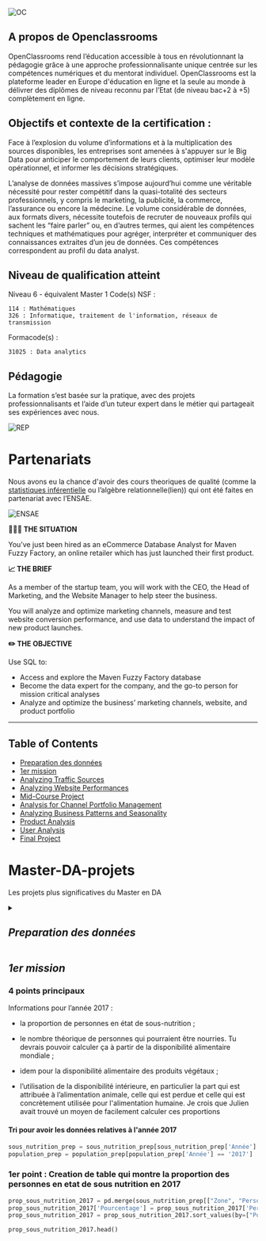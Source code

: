 
![OC](https://github.com/ocon-ene/openclassrooms-Data-Analyst/blob/main/images/OC%20logo.PNG)

## A propos de Openclassrooms

OpenClassrooms rend l’éducation accessible à tous en révolutionnant la pédagogie grâce à une approche professionnalisante unique centrée sur les compétences numériques et du mentorat individuel. OpenClassrooms est la plateforme leader en Europe d'éducation en ligne et la seule au monde à délivrer des diplômes de niveau reconnu par l’Etat (de niveau bac+2 à +5) complètement en ligne. 

## Objectifs et contexte de la certification :

Face à l’explosion du volume d’informations et à la multiplication des sources disponibles, les entreprises sont amenées à s'appuyer sur le Big Data pour anticiper le comportement de leurs clients, optimiser leur modèle opérationnel, et informer les décisions stratégiques. 

L’analyse de données massives s’impose aujourd’hui comme une véritable nécessité pour rester compétitif dans la quasi-totalité des secteurs professionnels, y compris le marketing, la publicité, la commerce, l’assurance ou encore la médecine. Le volume considérable de données, aux formats divers, nécessite toutefois de recruter de nouveaux profils qui sachent les “faire parler” ou, en d’autres termes, qui aient les compétences techniques et mathématiques pour agréger, interpréter et communiquer des connaissances extraites d’un jeu de données. Ces compétences correspondent au profil du data analyst.  

## Niveau de qualification atteint 

Niveau 6 - équivalent Master 1
Code(s) NSF :

    114 : Mathématiques
    326 : Informatique, traitement de l'information, réseaux de transmission

Formacode(s) :

    31025 : Data analytics

## Pédagogie

La formation s’est basée sur la pratique, avec des projets professionnalisants et l’aide d’un tuteur expert dans le métier qui partageait ses expériences avec nous.

![REP](https://github.com/ocon-ene/openclassrooms-Data-Analyst/blob/main/images/REPARTITION.png)

# Partenariats

Nous avons eu la chance d'avoir des cours theoriques de qualité (comme la [statistiques inférentielle](https://openclassrooms.com/fr/course-certificates/9349576468) ou l’algèbre relationnelle(lien)) qui ont été faites en partenariat avec l’ENSAE.

![ENSAE](https://github.com/ocon-ene/openclassrooms-Data-Analyst/blob/main/images/ENSAE.png)

**👩🏻‍💼 THE SITUATION** 

You’ve just been hired as an eCommerce Database Analyst for Maven Fuzzy Factory, an online retailer which has just launched their first product.

**📈 THE BRIEF**

As a member of the startup team, you will work with the CEO, the Head of Marketing, and the Website Manager to help steer the business. 

You will analyze and optimize marketing channels, measure and test website conversion performance, and use data to understand the impact of new product launches.

**✏️ THE OBJECTIVE**

Use SQL to:
- Access and explore the Maven Fuzzy Factory database
- Become the data expert for the company, and the go-to person for mission critical analyses
- Analyze and optimize the business’ marketing channels, website, and product portfolio

</details> 
	
***

## Table of Contents

- [Preparation des données](#preparation-des-données)
- [1er mission](#1er-mission)
- [Analyzing Traffic Sources](#analyzing-traffic-sources)
- [Analyzing Website Performances](#analyzing-website-performances)
- [Mid-Course Project](#mid-course-project)
- [Analysis for Channel Portfolio Management](#analysis-for-channel-portfolio-management)
- [Analyzing Business Patterns and Seasonality](#analyzing-business-patterns-and-seasonality)
- [Product Analysis](#product-analysis)
- [User Analysis](#user-analysis)
- [Final Project](#final-project)


# Master-DA-projets
Les projets plus significatives du Master en DA

<details>
<summary>
  
## *Preparation des données*

</summary>

***
  
### Importation des librairies 


```python
import numpy as np
import pandas as pd
import seaborn as sns
```
## Analyzing Traffic Sources


### Importation des fichiers csv



```python
aide_alimentaire = pd.read_csv("C:/Users/ocon_/Sync/1_Data_analyst/P4_ocon_jorge/Données/aide_alimentaire.csv")
dispo_alimentaire = pd.read_csv("C:/Users/ocon_/Sync/1_Data_analyst/P4_ocon_jorge/Données/dispo_alimentaire.csv")
population = pd.read_csv("C:/Users/ocon_/Sync/1_Data_analyst/P4_ocon_jorge/Données//population.csv")
sous_nutrition = pd.read_csv("C:/Users/ocon_/Sync/1_Data_analyst/P4_ocon_jorge/Données/sous_nutrition.csv")
```

### Copy des donées 
Pour n'est pas alteré les données d'origine


```python
aide_alimentaire_prep = aide_alimentaire.copy()
dispo_alimentaire_prep = dispo_alimentaire.copy()
population_prep = population.copy() 
sous_nutrition_prep = sous_nutrition.copy()
```

### Correction des data types
D'un autre cote, le data type pour certains quantité n'etais pas correcte, par example la colonne qui exprime la quantite des personnes en sous nutrition etais classé comme etant du texte alors que il s'agissait d'une quantité.



```python
sous_nutrition_prep["Valeur"] = pd.to_numeric(sous_nutrition_prep["Valeur"], errors='coerce')
population_prep["Année"] = population_prep["Année"].astype(str)
aide_alimentaire_prep["Année"] = aide_alimentaire_prep["Année"].astype(str)
```

### Homogeanisation des unitées 
Les unitées n'etaient pas egaux pour le meme type de donnée, il y a une population exprimé en millions et une autre exprimée en milles, une quantité de norriture exprimé en tonnes et une autre exprimé en milliers des tonnes. 


```python
dispo_alimentaire_prep = dispo_alimentaire_prep * [1, 1, 1, 1000, 1000, 1, 1, 1, 1, 1000, 1000, 1000, 1000, 1000, 1000, 1000, 1000, 1000]
sous_nutrition_prep["Valeur"] *= 1000
```

L'homogenisation des unitées inclus le changement de noms des colonnes pour les rendre plus clairs.


```python
sous_nutrition_prep.rename(columns={"Valeur": "Personnes en sous nutrition en milles"}, inplace=True)
population_prep.rename(columns={"Valeur": "Population en milles"}, inplace=True)
aide_alimentaire_prep.rename(columns={"Valeur": "Tonnes"}, inplace=True)
``` 
</details>
  
## *1er mission*



### 4 points principaux

Informations pour l’année 2017 :

- la proportion de personnes en état de sous-nutrition ;

- le nombre théorique de personnes qui pourraient être nourries. Tu devrais pouvoir calculer ça à partir de la disponibilité alimentaire mondiale ;

- idem pour la disponibilité alimentaire des produits végétaux ;

- l’utilisation de la disponibilité intérieure, en particulier la part qui est attribuée à l’alimentation animale, celle qui est perdue et celle qui est concrètement utilisée pour l'alimentation humaine. Je crois que Julien avait trouvé un moyen de facilement calculer ces proportions



#### Tri pour avoir les données relatives à l'année 2017


```python
sous_nutrition_prep = sous_nutrition_prep[sous_nutrition_prep['Année'] == '2016-2018'] 
population_prep = population_prep[population_prep['Année'] == '2017']
```

### 1er point : Creation de table qui montre la proportion des personnes en etat de sous nutrition en 2017


```python
prop_sous_nutrition_2017 = pd.merge(sous_nutrition_prep[["Zone", "Personnes en sous nutrition en milles"]], population_prep[["Zone","Population en milles"]],on="Zone")
prop_sous_nutrition_2017['Pourcentage'] = prop_sous_nutrition_2017['Personnes en sous nutrition en milles']/prop_sous_nutrition_2017['Population en milles']*100
prop_sous_nutrition_2017 = prop_sous_nutrition_2017.sort_values(by=["Pourcentage"], inplace=False, ascending=False).round(2)
```


```python
prop_sous_nutrition_2017.head()
```
